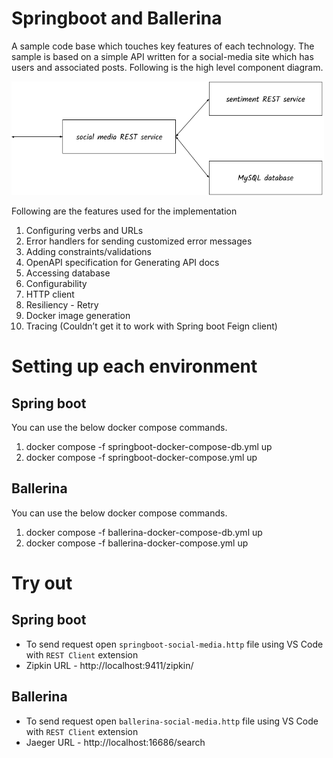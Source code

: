 # Springboot and Ballerina

A sample code base which touches key features of each technology. The sample is based on a simple API written for a social-media site which has users and associated posts. Following is the high level component diagram.

<img src="springboot-and-ballerina.png" alt="drawing" width='500'/>

Following are the features used for the implementation

1. Configuring verbs and URLs
2. Error handlers for sending customized error messages
3. Adding constraints/validations
4. OpenAPI specification for Generating API docs
5. Accessing database
6. Configurability
7. HTTP client 
8. Resiliency - Retry
9. Docker image generation
10. Tracing (Couldn’t get it to work with Spring boot Feign client)

# Setting up each environment

## Spring boot
You can use the below docker compose commands.
1. docker compose -f springboot-docker-compose-db.yml up
2. docker compose -f springboot-docker-compose.yml up

## Ballerina
You can use the below docker compose commands.
1. docker compose -f ballerina-docker-compose-db.yml up
2. docker compose -f ballerina-docker-compose.yml up

# Try out
## Spring boot
- To send request open `springboot-social-media.http` file using VS Code with `REST Client` extension
- Zipkin URL - http://localhost:9411/zipkin/
## Ballerina
- To send request open `ballerina-social-media.http` file using VS Code with `REST Client` extension
- Jaeger URL - http://localhost:16686/search

